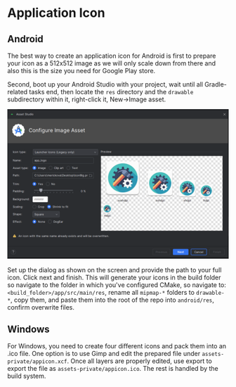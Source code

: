 # Application Icon

## Android

The best way to create an application icon for Android is first to prepare your icon as a 512x512 image as we will only scale down from there and also this is the size you need for Google Play store.

Second, boot up your Android Studio with your project, wait until all Gradle-related tasks end, then locate the `res` directory and the `drawable` subdirectory within it, right-click it, New->Image asset.

![New image asset](images/android_icon_generation.png)

Set up the dialog as shown on the screen and provide the path to your full icon. Click next and finish. This will generate your icons in the build folder so navigate to the folder in which you've configured CMake, so navigate to: `<build_folder>/app/src/main/res`, rename all `mipmap-*` folders to `drawable-*`, copy them, and paste them into the root of the repo into `android/res`, confirm overwrite files.

## Windows

For Windows, you need to create four different icons and pack them into an .ico file. One option is to use Gimp and edit the prepared file under `assets-private/appicon.xcf`. Once all layers are properly edited, use export to export the file as `assets-private/appicon.ico`. The rest is handled by the build system.
